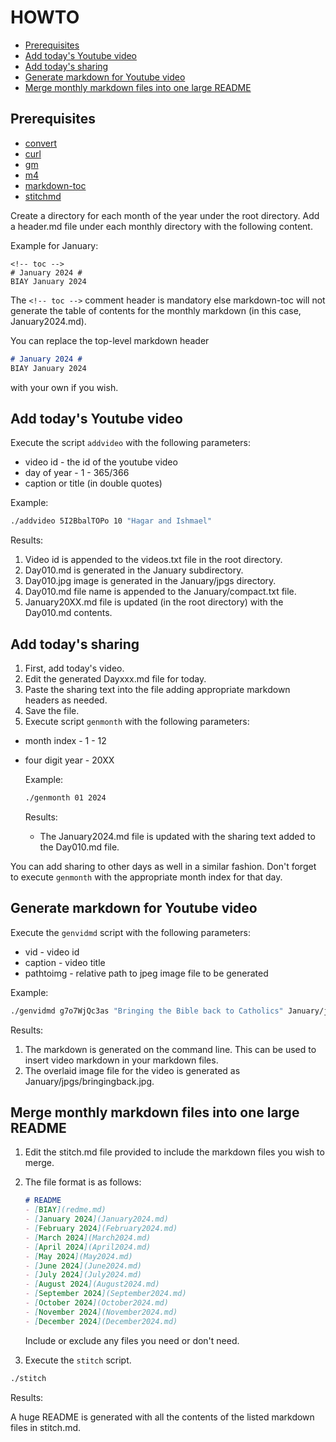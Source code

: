 # HOWTO #

<!-- vim-markdown-toc GFM -->

* [Prerequisites](#prerequisites)
* [Add today\'s Youtube video](#add-todays-youtube-video)
* [Add today\'s sharing](#add-todays-sharing)
* [Generate markdown for Youtube video](#generate-markdown-for-youtube-video)
* [Merge monthly markdown files into one large README](#merge-monthly-markdown-files-into-one-large-readme)

<!-- vim-markdown-toc -->

## Prerequisites ##

+ [convert](https://imagemagick.org/index.php)
+ [curl](https://curl.se/)
+ [gm](http://www.graphicsmagick.org/)
+ [m4](https://www.gnu.org/software/m4/)
+ [markdown-toc](https://github.com/jonschlinkert/markdown-toc)
+ [stitchmd](https://github.com/abhinav/stitchmd)

Create a directory for each month of the year under the root directory.
Add a header.md file under each monthly directory with the following content.

Example for January:
```text
<!-- toc -->
# January 2024 #
BIAY January 2024
```

The `<!-- toc -->` comment header is mandatory else markdown-toc will not generate the table of contents
for the monthly markdown (in this case, January2024.md).

You can replace the top-level markdown header
```markdown
# January 2024 #
BIAY January 2024
```
with your own if you wish.

## Add today\'s Youtube video ##

Execute the script `addvideo` with the following parameters:

+ video id - the id of the youtube video
+ day of year - 1 - 365/366
+ caption or title (in double quotes)

Example:

```bash
./addvideo 5I2BbalTOPo 10 "Hagar and Ishmael"
```

Results:

1) Video id is appended to the videos.txt file in the root directory.
2) Day010.md is generated in the January subdirectory.
3) Day010.jpg image is generated in the January/jpgs directory.
4) Day010.md file name is appended to the January/compact.txt file.
5) January20XX.md file is updated (in the root directory) with the Day010.md contents.

## Add today\'s sharing ##

1) First, add today's video.
2) Edit the generated Dayxxx.md file for today.
3) Paste the sharing text into the file adding appropriate markdown headers as needed.
4) Save the file.
5) Execute script `genmonth` with the following parameters:
+ month index - 1 - 12
+ four digit year - 20XX

    Example:
    ```bash
    ./genmonth 01 2024
    ```

    Results:

    - The January2024.md file is updated with the sharing text added to the Day010.md file.

You can add sharing to other days as well in a similar fashion.
Don't forget to execute `genmonth` with the appropriate month index for that day.

## Generate markdown for Youtube video ##

Execute the `genvidmd` script with the following parameters:

- vid - video id
- caption - video title
- pathtoimg - relative path to jpeg image file to be generated

Example:
```bash
./genvidmd g7o7WjQc3as "Bringing the Bible back to Catholics" January/jpgs/bringingback.jpg
```

Results:
1) The markdown is generated on the command line. This can be used to insert video markdown in your markdown files.
2) The overlaid image file for the video is generated as January/jpgs/bringingback.jpg.


## Merge monthly markdown files into one large README ##

1) Edit the stitch.md file provided to include the markdown files you wish to merge.

2) The file format is as follows:
    ```markdown
    # README
    - [BIAY](redme.md)
    - [January 2024](January2024.md)
    - [February 2024](February2024.md)
    - [March 2024](March2024.md)
    - [April 2024](April2024.md)
    - [May 2024](May2024.md)
    - [June 2024](June2024.md)
    - [July 2024](July2024.md)
    - [August 2024](August2024.md)
    - [September 2024](September2024.md)
    - [October 2024](October2024.md)
    - [November 2024](November2024.md)
    - [December 2024](December2024.md)
    ```
    Include or exclude any files you need or don't need.

3) Execute the `stitch` script.

```bash
./stitch
```

Results:

A huge README is generated with all the contents of the listed markdown files in stitch.md.
